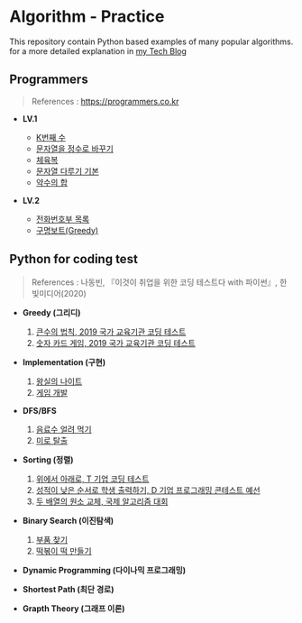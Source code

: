 # Algorithm - Practice

This repository contain Python based examples of many popular algorithms.  
for a more detailed explanation in [my Tech Blog](https://medium.com/@heeee)


## Programmers
>References : https://programmers.co.kr

 - **LV.1**
	 - [K번째 수](https://github.com/song-hee-1/algorithm-practice/blob/master/programmers/kth-number.py)
	-  [문자열을 정수로 바꾸기](https://github.com/song-hee-1/algorithm-practice/blob/master/programmers/string_to_integer.py)
	-  [체육복](https://github.com/song-hee-1/algorithm-practice/blob/master/programmers/pe_clothes.py)
	-  [문자열 다루기 기본](https://github.com/song-hee-1/algorithm-practice/blob/master/programmers/string_handling.py)
	- [약수의 합](https://github.com/song-hee-1/algorithm-practice/blob/master/programmers/sum_of_divisors.py)
	
 - **LV.2**
	 - [전화번호부 목록](https://github.com/song-hee-1/algorithm-practice/blob/master/programmers/list_of_phone_book.py)
	- [구명보트(Greedy)](https://github.com/song-hee-1/algorithm-practice/blob/master/programmers/lifeboat.py)

## Python for coding test
>References : 나동빈, 『이것이 취업을 위한 코딩 테스트다 with 파이썬』, 한빛미디어(2020) 
 
 - **Greedy (그리디)**
	1. [큰수의 법칙, 2019 국가 교육기관 코딩 테스트](https://github.com/song-hee-1/algorithm-practice/blob/master/python-for-coding-test/greedy/exercise.1.py)
	2. [숫자 카드 게임, 2019 국가 교육기관 코딩 테스트](https://github.com/song-hee-1/algorithm-practice/tree/master/python-for-coding-test/greedy/exercise.2.py)


 - **Implementation (구현)**
	1. [왕실의 나이트](https://github.com/song-hee-1/algorithm-practice/blob/master/python-for-coding-test/implementation/exercise.1.py)
	2. [게임 개발](https://github.com/song-hee-1/algorithm-practice/blob/master/python-for-coding-test/implementation/exercise.2.py)


 - **DFS/BFS**
	1. [음료수 얼려 먹기](https://github.com/song-hee-1/algorithm-practice/blob/master/python-for-coding-test/DFS%26BFS/exercise.1.py)
	2. [미로 탈출](https://github.com/song-hee-1/algorithm-practice/blob/master/python-for-coding-test/DFS&BFS/exercise.2.py)


 - **Sorting (정렬)**
    1. [위에서 아래로, T 기업 코딩 테스트](https://github.com/song-hee-1/algorithm-practice/blob/master/python-for-coding-test/sorting/exercise.1.py)
    2. [성적이 낮은 순서로 학생 출력하기, D 기업 프로그래밍 콘테스트 예선](https://github.com/song-hee-1/algorithm-practice/blob/master/python-for-coding-test/sorting/exercise.2.py)
    3. [두 배열의 원소 교체, 국제 알고리즘 대회](https://github.com/song-hee-1/algorithm-practice/blob/master/python-for-coding-test/sorting/exercise.3.py)


 - **Binary Search (이진탐색)**
    1. [부품 찾기](https://github.com/song-hee-1/algorithm-practice/blob/master/python-for-coding-test/binary-search/exercise.1.py)
    2. [떡볶이 떡 만들기](https://github.com/song-hee-1/algorithm-practice/blob/master/python-for-coding-test/binary-search/exercise.2.py)

 
 - **Dynamic Programming (다이나믹 프로그래밍)**

 - **Shortest Path (최단 경로)**
 - **Grapth Theory (그래프 이론)**

